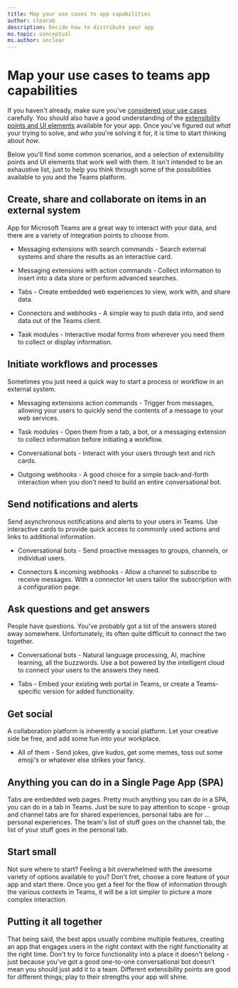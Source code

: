```yaml
---
title: Map your use cases to app capabilities
author: clearab
description: Decide how to distribute your app
ms.topic: conceptual
ms.author: anclear
---
```

# Map your use cases to teams app capabilities

If you haven't already, make sure you've [considered your use cases](~/concepts/design/map-use-cases.md) carefully. You should also have a good understanding of the [extensibility points and UI elements](~/concepts/extensibility-points.md) available for your app. Once you've figured out *what* your trying to solve, and *who* you're solving it for, it is time to start thinking about *how*.

Below you'll find some common scenarios, and a selection of extensibility points and UI elements that work well with them. It isn't intended to be an exhaustive list, just to help you think through some of the possibilities available to you and the Teams platform.

## Create, share and collaborate on items in an external system

App for Microsoft Teams are a great way to interact with your data, and there are a variety of integration points to choose from.

* Messaging extensions with search commands - Search external systems and share the results as an interactive card.

* Messaging extensions with action commands - Collect information to insert into a data store or perform advanced searches.

* Tabs - Create embedded web experiences to view, work with, and share data.

* Connectors and webhooks - A simple way to push data into, and send data out of the Teams client.

* Task modules - Interactive modal forms from wherever you need them to collect or display information.

## Initiate workflows and processes

Sometimes you just need a quick way to start a process or workflow in an external system.

* Messaging extensions action commands - Trigger from messages, allowing your users to quickly send the contents of a message to your web services.

* Task modules - Open them from a tab, a bot, or a messaging extension to collect information before initiating a workflow.

* Conversational bots - Interact with your users through text and rich cards.

* Outgoing webhooks - A good choice for a simple back-and-forth interaction when you don't need to build an entire conversational bot.

## Send notifications and alerts

Send asynchronous notifications and alerts to your users in Teams. Use interactive cards to provide quick access to commonly used actions and links to additional information.

* Conversational bots - Send proactive messages to groups, channels, or individual users.

* Connectors & incoming webhooks - Allow a channel to subscribe to receive messages. With a connector let users tailor the subscription with a configuration page.

## Ask questions and get answers

People have questions. You've probably got a lot of the answers stored away somewhere. Unfortunately, its often quite difficult to connect the two together.

* Conversational bots - Natural language processing, AI, machine learning, all the buzzwords. Use a bot powered by the intelligent cloud to connect your users to the answers they need.

* Tabs - Embed your existing web portal in Teams, or create a Teams-specific version for added functionality.

## Get social

A collaboration platform is inherently a social platform. Let your creative side be free, and add some fun into your workplace.

* All of them - Send jokes, give kudos, get some memes, toss out some emoji's or whatever else strikes your fancy.

## Anything you can do in a Single Page App (SPA)

Tabs are embedded web pages. Pretty much anything you can do in a SPA, you can do in a tab in Teams. Just be sure to pay attention to scope - group and channel tabs are for shared experiences, personal tabs are for ... personal experiences. The team's list of stuff goes on the channel tab, the list of your stuff goes in the personal tab.

## Start small

Not sure where to start? Feeling a bit overwhelmed with the awesome variety of options available to you? Don't fret, choose a core feature of your app and start there. Once you get a feel for the flow of information through the various contexts in Teams, it will be a lot simpler to picture a more complex interaction.

## Putting it all together

That being said, the best apps usually combine multiple features, creating an app that engages users in the right context with the right functionality at the right time. Don't try to force functionality into a place it doesn't belong - just because you've got a good one-to-one conversational bot doesn't mean you should just add it to a team. Different extensibility points are good for different things; play to their strengths your app will shine.
